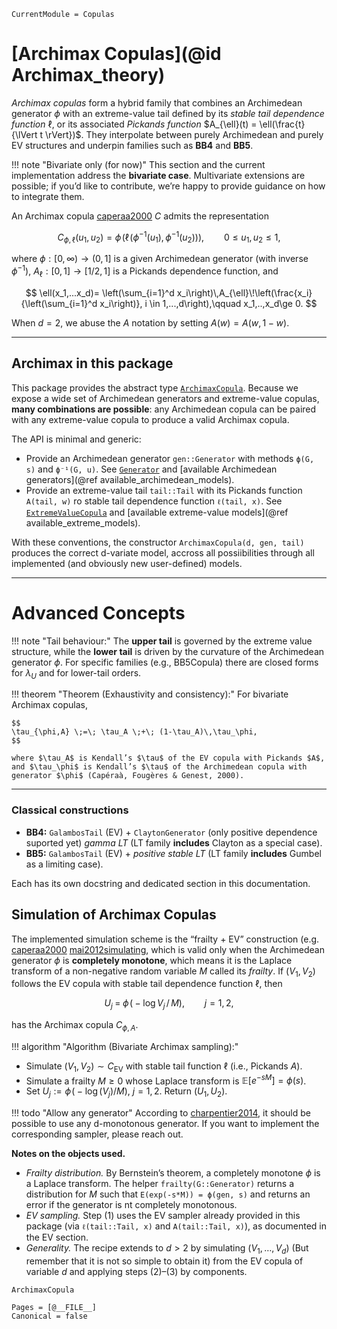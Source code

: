 ```@meta
CurrentModule = Copulas
```

# [Archimax Copulas](@id Archimax\_theory)

*Archimax copulas* form a hybrid family that combines an Archimedean generator $\phi$ with an extreme-value tail defined by its *stable tail dependence function* $\ell$, or its associated *Pickands function* $A_{\ell}(t) = \ell(\frac{t}{\lVert t \rVert})$. They interpolate between purely Archimedean and purely EV structures and underpin families such as **BB4** and **BB5**.

!!! note "Bivariate only (for now)"
This section and the current implementation address the **bivariate case**. Multivariate extensions are possible; if you’d like to contribute, we’re happy to provide guidance on how to integrate them.

An Archimax copula [caperaa2000](@cite) $C$ admits the representation

$$
C_{\phi,\ell}(u_1,u_2)
=\phi\!\left(\ell\!\big(\phi^{-1}(u_1),\,\phi^{-1}(u_2)\big)\right),
\qquad 0\le u_1,u_2\le 1,
$$

where $\phi:[0,\infty)\to(0,1]$ is a given Archimedean generator (with inverse $\phi^{-1}$), $A_{\ell}:[0,1]\to[1/2,1]$ is a Pickands dependence function, and

$$
\ell(x_1,...x_d)= \left(\sum_{i=1}^d x_i\right)\,A_{\ell}\!\left(\frac{x_i}{\left(\sum_{i=1}^d x_i\right)}, i \in 1,...,d\right),\qquad x_1,..,x_d\ge 0.
$$

When $d = 2$, we abuse the $A$ notation by setting $A(w) = A(w, 1-w)$.

---

## Archimax in this package

This package provides the abstract type [`ArchimaxCopula`](@ref). Because we expose a wide set of Archimedean generators and extreme-value copulas, **many combinations are possible**: any Archimedean copula can be paired with any extreme-value copula to produce a valid Archimax copula.

The API is minimal and generic:

* Provide an Archimedean generator `gen::Generator` with methods `ϕ(G, s)` and `ϕ⁻¹(G, u)`. See [`Generator`](@ref) and [available Archimedean generators](@ref available_archimedean_models).
* Provide an extreme-value tail `tail::Tail` with its Pickands function `A(tail, w)` ro stable tail dependence function `ℓ(tail, x)`. See [`ExtremeValueCopula`](@ref) and [available extreme-value models](@ref available_extreme_models).

With these conventions, the constructor `ArchimaxCopula(d, gen, tail)` produces the correct d-variate model, accross all possiibilities through all implemented (and obviously new user-defined) models.

---

# Advanced Concepts

!!! note "Tail behaviour:"
  The **upper tail** is governed by the extreme value structure, while the **lower tail** is driven by the curvature of the Archimedean generator $\phi$. For specific families (e.g., BB5Copula) there are closed forms for $\lambda_U$ and for lower-tail orders.

!!! theorem "Theorem (Exhaustivity and consistency):" 
    For bivariate Archimax copulas,

    $$
    \tau_{\phi,A} \;=\; \tau_A \;+\; (1-\tau_A)\,\tau_\phi,
    $$

    where $\tau_A$ is Kendall’s $\tau$ of the EV copula with Pickands $A$, and $\tau_\phi$ is Kendall’s $\tau$ of the Archimedean copula with generator $\phi$ (Capéraà, Fougères & Genest, 2000).

---

### Classical constructions

* **BB4:** `GalambosTail` (EV) + `ClaytonGenerator` (only positive dependence suported yet) *gamma LT* (LT family **includes** Clayton as a special case).
* **BB5:** `GalambosTail` (EV) + *positive stable LT* (LT family **includes** Gumbel as a limiting case).

Each has its own docstring and dedicated section in this documentation.

## Simulation of Archimax Copulas

The implemented simulation scheme is the “frailty + EV” construction (e.g. [caperaa2000](@cite) [mai2012simulating](@cite), which is valid only when the Archimedean generator $\phi$ is **completely monotone**, which means it is the Laplace transform of a non-negative random variable $M$ called its *frailty*. If $(V_1,V_2)$ follows the EV copula with stable tail dependence function $\ell$, then

$$
U_j \;=\; \phi\!\big(-\log V_j\,/\,M\big),\qquad j=1,2,
$$

has the Archimax copula $C_{\phi,A}$.

!!! algorithm "Algorithm (Bivariate Archimax sampling):"

* Simulate $(V_1,V_2) \sim C_{\text{EV}}$ with stable tail function $\ell$ (i.e., Pickands $A$).
* Simulate a frailty $M \ge 0$ whose Laplace transform is $\mathbb{E}[e^{-sM}] = \phi(s)$.
* Set $U_j := \phi\!\big(-\log(V_j)/M\big)$, $j=1,2$. Return $(U_1,U_2)$.

!!! todo "Allow any generator"
    According to [charpentier2014](@cite), it should be possible to use any d-monotonous generator. If you want to implement the corresponding sampler, please reach out.

**Notes on the objects used.**

* *Frailty distribution.* By Bernstein’s theorem, a completely monotone $\phi$ is a Laplace transform. The helper `frailty(G::Generator)` returns a distribution for $M$ such that `E(exp(-s*M)) = ϕ(gen, s)` and returns an error if the generator is nt completely monotonous.
* *EV sampling.* Step (1) uses the EV sampler already provided in this package (via `ℓ(tail::Tail, x)` and `A(tail::Tail, x)`), as documented in the EV section.
* *Generality.* The recipe extends to $d>2$ by simulating $(V_1,\dots,V_d)$ (But remember that it is not so simple to obtain it) from the EV copula of variable $d$ and applying steps (2)–(3) by components.

```@docs
ArchimaxCopula
```

```@bibliography
Pages = [@__FILE__]
Canonical = false
```
